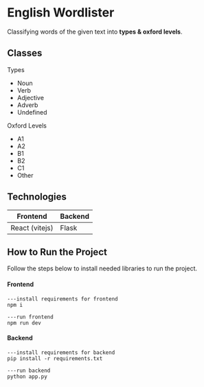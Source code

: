 # English Wordlister

Classifying words of the given text into **types & oxford levels**.

## Classes
Types
 - Noun
 - Verb
 - Adjective
 - Adverb
 - Undefined
 
Oxford Levels
 - A1
 - A2
 - B1
 - B2
 - C1
 - Other


## Technologies
|Frontend|Backend  |
|--|--|
|React (vitejs)  |Flask  |



## How to Run the Project

Follow the steps below to install needed libraries to run the project.
#### Frontend

	---install requirements for frontend
    npm i
    
	---run frontend
    npm run dev


#### Backend
	---install requirements for backend
    pip install -r requirements.txt

	---run backend
    python app.py
